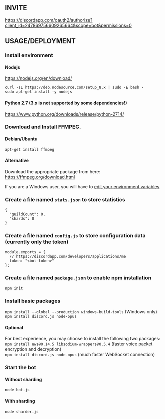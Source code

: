 ## INVITE
https://discordapp.com/oauth2/authorize?client_id=247869756609265664&scope=bot&permissions=0

## USAGE/DEPLOYMENT

### Install environment

#### Nodejs
https://nodejs.org/en/download/

```
curl -sL https://deb.nodesource.com/setup_8.x | sudo -E bash -
sudo apt-get install -y nodejs
```

#### Python 2.7 (3.x is not supported by some dependencies!)
https://www.python.org/downloads/release/python-2714/


### Download and Install FFMPEG. 

#### Debian/Ubuntu
`apt-get install ffmpeg`

#### Alternative
Download the appropriate package from here: https://ffmpeg.org/download.html

If you are a Windows user, you will have to [edit your environment variables](http://adaptivesamples.com/how-to-install-ffmpeg-on-windows/).

### Create a file named `stats.json` to store statistics
```
{
  "guildCount": 0,
  "shards": 0
}
```

### Create a file named `config.js` to store configuration data (currently only the token)
```
module.exports = {
  // https://discordapp.com/developers/applications/me
  token: "<bot-token>"
};
```

### Create a file named `package.json` to enable npm installation
`npm init`  

### Install basic packages
`npm install --global --production windows-build-tools` (Windows only)  
`npm install discord.js node-opus` 



#### Optional
For best experience, you may choose to install the following two packages:  
`npm install uws@0.14.5 libsodium-wrappers@0.5.4` (faster voice packet encryption and decryption)  
`npm install discord.js node-opus` (much faster WebSocket connection)

### Start the bot

#### Without sharding
`node bot.js`

#### With sharding
`node sharder.js`
